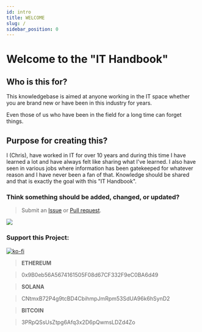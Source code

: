 ```yaml
---
id: intro
title: WELCOME
slug: /
sidebar_position: 0
---
```


# Welcome to the "IT Handbook"

## Who is this for?
This knowledgebase is aimed at anyone working in the IT space whether you are brand new or have been in this industry for years.

Even those of us who have been in the field for a long time can forget things.

## Purpose for creating this?
I (Chris), have worked in IT for over 10 years and during this time I have learned a lot and have always felt like sharing what I've learned.
I also have seen in various jobs where information has been gatekeeped for whatever reason and I have never been a fan of that.
Knowledge should be shared and that is exactly the goal with this "IT Handbook".

### Think something should be added, changed, or updated?
> Submit an [Issue](https://github.com/IT-Handbook/kb/issues) or [Pull request](https://github.com/IT-Handbook/kb/pulls).

![](https://media4.giphy.com/media/ErFoSzJp8wWB2/giphy.gif)

### Support this Project:
[![ko-fi](https://ko-fi.com/img/githubbutton_sm.svg)](https://ko-fi.com/ohitsjudd)

> **ETHEREUM**

> 0x9B0eb56A5674161505F08d67CF332F9eC0BA6d49

> **SOLANA**

> CNtmxB72P4g9tcBD4CbihmpJmRpm53SdUA96k6hSynD2

> **BITCOIN**

> 3PRpQSsUsZtpg6Afq3x2D6pQwmsLDZd4Zo